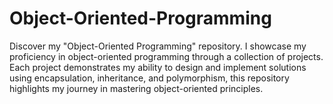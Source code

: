 # Object-Oriented-Programming
Discover my "Object-Oriented Programming" repository. I showcase my proficiency in object-oriented programming through a collection of projects. Each project demonstrates my ability to design and implement solutions using encapsulation, inheritance, and polymorphism, this repository highlights my journey in mastering object-oriented principles.
